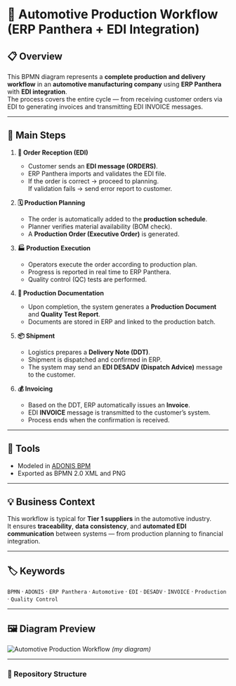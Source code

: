 # 🚗 Automotive Production Workflow (ERP Panthera + EDI Integration)

## 📋 Overview
This BPMN diagram represents a **complete production and delivery workflow** in an **automotive manufacturing company** using **ERP Panthera** with **EDI integration**.  
The process covers the entire cycle — from receiving customer orders via EDI to generating invoices and transmitting EDI INVOICE messages.

---

## 🧱 Main Steps

1. **📨 Order Reception (EDI)**
   - Customer sends an **EDI message (ORDERS)**.
   - ERP Panthera imports and validates the EDI file.
   - If the order is correct → proceed to planning.  
     If validation fails → send error report to customer.

2. **🗓️ Production Planning**
   - The order is automatically added to the **production schedule**.
   - Planner verifies material availability (BOM check).
   - A **Production Order (Executive Order)** is generated.

3. **🏭 Production Execution**
   - Operators execute the order according to production plan.
   - Progress is reported in real time to ERP Panthera.
   - Quality control (QC) tests are performed.

4. **🧾 Production Documentation**
   - Upon completion, the system generates a **Production Document** and **Quality Test Report**.
   - Documents are stored in ERP and linked to the production batch.

5. **📦 Shipment**
   - Logistics prepares a **Delivery Note (DDT)**.
   - Shipment is dispatched and confirmed in ERP.
   - The system may send an **EDI DESADV (Dispatch Advice)** message to the customer.

6. **💰 Invoicing**
   - Based on the DDT, ERP automatically issues an **Invoice**.
   - EDI **INVOICE** message is transmitted to the customer’s system.
   - Process ends when the confirmation is received.

---

## 🧠 Tools
- Modeled in [ADONIS BPM](https://www.boc-group.com/adonis/)
- Exported as BPMN 2.0 XML and PNG

---

## 💡 Business Context
This workflow is typical for **Tier 1 suppliers** in the automotive industry.  
It ensures **traceability**, **data consistency**, and **automated EDI communication** between systems — from production planning to financial integration.

---

## 🏷️ Keywords
`BPMN` · `ADONIS` · `ERP Panthera` · `Automotive` · `EDI` · `DESADV` · `INVOICE` · `Production` · `Quality Control`

---

## 🖼️ Diagram Preview
![Automotive Production Workflow](your-diagram-file.png)
*(my diagram)*

---

### 📁 Repository Structure
